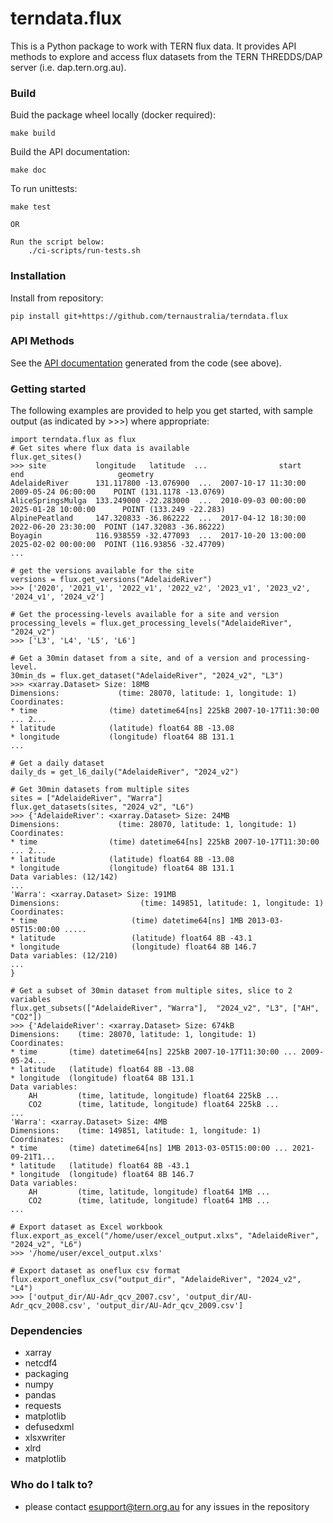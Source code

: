 # terndata.flux

This is a Python package to work with TERN flux data. It provides API methods to explore and access flux datasets from the TERN THREDDS/DAP server (i.e. dap.tern.org.au).

### Build
Buid the package wheel locally (docker required):
    
    make build

Build the API documentation:

    make doc

To run unittests:

    make test

    OR
    
    Run the script below:
        ./ci-scripts/run-tests.sh

### Installation
Install from repository:

    pip install git+https://github.com/ternaustralia/terndata.flux

### API Methods
See the [API documentation](https://terndata-flux.readthedocs.io) generated from the code (see above).

### Getting started
The following examples are provided to help you get started, with sample output (as indicated by >>>) where appropriate:

    import terndata.flux as flux 
    # Get sites where flux data is available
    flux.get_sites()
    >>> site           longitude   latitude  ...                start                  end                     geometry
    AdelaideRiver      131.117800 -13.076900  ...  2007-10-17 11:30:00  2009-05-24 06:00:00    POINT (131.1178 -13.0769)
    AliceSpringsMulga  133.249000 -22.283000  ...  2010-09-03 00:00:00  2025-01-28 10:00:00      POINT (133.249 -22.283)
    AlpinePeatland     147.320833 -36.862222  ...  2017-04-12 18:30:00  2022-06-20 23:30:00  POINT (147.32083 -36.86222)
    Boyagin            116.938559 -32.477093  ...  2017-10-20 13:00:00  2025-02-02 00:00:00  POINT (116.93856 -32.47709)
    ...

    # get the versions available for the site
    versions = flux.get_versions("AdelaideRiver")
    >>> ['2020', '2021_v1', '2022_v1', '2022_v2', '2023_v1', '2023_v2', '2024_v1', '2024_v2']
    
    # Get the processing-levels available for a site and version
    processing_levels = flux.get_processing_levels("AdelaideRiver", "2024_v2")
    >>> ['L3', 'L4', 'L5', 'L6']

    # Get a 30min dataset from a site, and of a version and processing-level.
    30min_ds = flux.get_dataset("AdelaideRiver", "2024_v2", "L3")
    >>> <xarray.Dataset> Size: 18MB
    Dimensions:             (time: 28070, latitude: 1, longitude: 1)
    Coordinates:
    * time                (time) datetime64[ns] 225kB 2007-10-17T11:30:00 ... 2...
    * latitude            (latitude) float64 8B -13.08
    * longitude           (longitude) float64 8B 131.1 
    ...

    # Get a daily dataset
    daily_ds = get_l6_daily("AdelaideRiver", "2024_v2")

    # Get 30min datasets from multiple sites
    sites = ["AdelaideRiver", "Warra"]
    flux.get_datasets(sites, "2024_v2", "L6")
    >>> {'AdelaideRiver': <xarray.Dataset> Size: 24MB
    Dimensions:             (time: 28070, latitude: 1, longitude: 1)
    Coordinates:
    * time                (time) datetime64[ns] 225kB 2007-10-17T11:30:00 ... 2...
    * latitude            (latitude) float64 8B -13.08
    * longitude           (longitude) float64 8B 131.1
    Data variables: (12/142)
    ...
    'Warra': <xarray.Dataset> Size: 191MB
    Dimensions:                  (time: 149851, latitude: 1, longitude: 1)
    Coordinates:
    * time                     (time) datetime64[ns] 1MB 2013-03-05T15:00:00 .....
    * latitude                 (latitude) float64 8B -43.1
    * longitude                (longitude) float64 8B 146.7
    Data variables: (12/210)
    ...
    }

    # Get a subset of 30min dataset from multiple sites, slice to 2 variables
    flux.get_subsets(["AdelaideRiver", "Warra"],  "2024_v2", "L3", ["AH", "CO2"])
    >>> {'AdelaideRiver': <xarray.Dataset> Size: 674kB
    Dimensions:    (time: 28070, latitude: 1, longitude: 1)
    Coordinates:
    * time       (time) datetime64[ns] 225kB 2007-10-17T11:30:00 ... 2009-05-24...
    * latitude   (latitude) float64 8B -13.08
    * longitude  (longitude) float64 8B 131.1
    Data variables:
        AH         (time, latitude, longitude) float64 225kB ...
        CO2        (time, latitude, longitude) float64 225kB ...
    ...
    'Warra': <xarray.Dataset> Size: 4MB
    Dimensions:    (time: 149851, latitude: 1, longitude: 1)
    Coordinates:
    * time       (time) datetime64[ns] 1MB 2013-03-05T15:00:00 ... 2021-09-21T1...
    * latitude   (latitude) float64 8B -43.1
    * longitude  (longitude) float64 8B 146.7
    Data variables:
        AH         (time, latitude, longitude) float64 1MB ...
        CO2        (time, latitude, longitude) float64 1MB ...
    ...

    # Export dataset as Excel workbook
    flux.export_as_excel("/home/user/excel_output.xlxs", "AdelaideRiver", "2024_v2", "L6")
    >>> '/home/user/excel_output.xlxs'

    # Export dataset as oneflux csv format
    flux.export_oneflux_csv("output_dir", "AdelaideRiver", "2024_v2", "L4")
    >>> ['output_dir/AU-Adr_qcv_2007.csv', 'output_dir/AU-Adr_qcv_2008.csv', 'output_dir/AU-Adr_qcv_2009.csv']
    
### Dependencies

* xarray
* netcdf4
* packaging
* numpy
* pandas
* requests
* matplotlib
* defusedxml
* xlsxwriter
* xlrd
* matplotlib

### Who do I talk to?

* please contact esupport@tern.org.au for any issues in the repository
